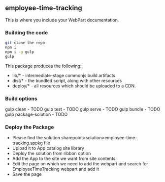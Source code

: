 ## employee-time-tracking

This is where you include your WebPart documentation.

### Building the code

```bash
git clone the repo
npm i
npm i -g gulp
gulp
```

This package produces the following:

* lib/* - intermediate-stage commonjs build artifacts
* dist/* - the bundled script, along with other resources
* deploy/* - all resources which should be uploaded to a CDN.

### Build options

gulp clean - TODO
gulp test - TODO
gulp serve - TODO
gulp bundle - TODO
gulp package-solution - TODO

### Deploy the Package
* Please find the solution sharepoint>solution>employee-time-tracking.sppkg file
* Upload it to App catalog site library
* Deploy the solution from ribbon option
* Add the App to the site we want from site contents
* Edit the page on which we need to add the webpart and search for EmployeeTimeTracking webpart and add it
* Save the page
